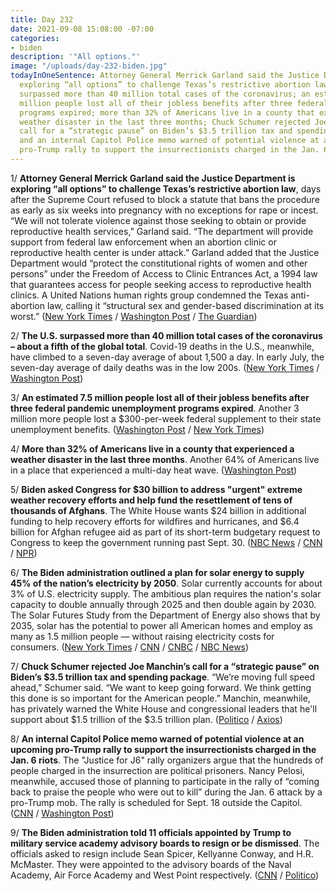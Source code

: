 ```yaml
---
title: Day 232
date: 2021-09-08 15:08:00 -07:00
categories:
- biden
description: '"All options."'
image: "/uploads/day-232-biden.jpg"
todayInOneSentence: Attorney General Merrick Garland said the Justice Department is
  exploring “all options” to challenge Texas’s restrictive abortion law; the U.S.
  surpassed more than 40 million total cases of the coronavirus; an estimated 7.5
  million people lost all of their jobless benefits after three federal pandemic unemployment
  programs expired; more than 32% of Americans live in a county that experienced a
  weather disaster in the last three months; Chuck Schumer rejected Joe Manchin’s
  call for a “strategic pause” on Biden’s $3.5 trillion tax and spending package;
  and an internal Capitol Police memo warned of potential violence at an upcoming
  pro-Trump rally to support the insurrectionists charged in the Jan. 6 riots.
---
```


1/ **Attorney General Merrick Garland said the Justice Department is exploring “all options” to challenge Texas’s restrictive abortion law**, days after the Supreme Court refused to block a statute that bans the procedure as early as six weeks into pregnancy with no exceptions for rape or incest. “We will not tolerate violence against those seeking to obtain or provide reproductive health services,” Garland said. “The department will provide support from federal law enforcement when an abortion clinic or reproductive health center is under attack.” Garland added that the Justice Department would “protect the constitutional rights of women and other persons” under the Freedom of Access to Clinic Entrances Act, a 1994 law that guarantees access for people seeking access to reproductive health clinics. A United Nations human rights group condemned the Texas anti-abortion law, calling it “structural sex and gender-based discrimination at its worst.” ([New York Times](https://www.nytimes.com/2021/09/06/us/texas-abortion-justice-dept-garland.html) / [Washington Post](https://www.washingtonpost.com/politics/abortion-justice-department-biden-administration-texas/2021/09/06/f9cdc7ba-0f36-11ec-882f-2dd15a067dc4_story.html) / [The Guardian](https://www.theguardian.com/us-news/2021/sep/07/un-experts-condemn-texas-anti-abortion-law))

2/ **The U.S. surpassed more than 40 million total cases of the coronavirus – about a fifth of the global total**. Covid-19 deaths in the U.S., meanwhile, have climbed to a seven-day average of about 1,500 a day. In early July, the seven-day average of daily deaths was in the low 200s. ([New York Times](https://www.nytimes.com/2021/09/07/us/40-million-covid-cases.html) / [Washington Post](https://www.washingtonpost.com/health/2021/09/03/delta-deaths-us-fourth-wave/))

3/ **An estimated 7.5 million people lost all of their jobless benefits after three federal pandemic unemployment programs expired**. Another 3 million more people lost a $300-per-week federal supplement to their state unemployment benefits. ([Washington Post](https://www.washingtonpost.com/business/2021/09/05/unemployment-benefits-economy/) / [New York Times](https://www.nytimes.com/2021/09/06/business/economy/unemployment-benefits.html))

4/ **More than 32% of Americans live in a county that experienced a weather disaster in the last three months**. Another 64% of Americans live in a place that experienced a multi-day heat wave. ([Washington Post](https://www.washingtonpost.com/climate-environment/2021/09/04/climate-disaster-hurricane-ida/))

5/ **Biden asked Congress for $30 billion to address "urgent" extreme weather recovery efforts and help fund the resettlement of tens of thousands of Afghans**. The White House wants $24 billion in additional funding to help recovery efforts for wildfires and hurricanes, and $6.4 billion for Afghan refugee aid as part of its short-term budgetary request to Congress to keep the government running past Sept. 30. ([NBC News](https://www.nbcnews.com/politics/white-house/white-house-seeking-extra-30-billion-disaster-recovery-afghan-resettlement-n1278630) / [CNN](https://www.cnn.com/2021/09/07/politics/administration-budget-request-extreme-weather-afghan-refugees/index.html) / [NPR](https://www.npr.org/2021/09/07/1034923509/biden-asks-congress-for-30-billion-to-help-disaster-relief-and-afghan-evacuees))

6/ **The Biden administration outlined a plan for solar energy to supply 45% of the nation’s electricity by 2050**. Solar currently accounts for about 3% of U.S. electricity supply. The ambitious plan requires the nation's solar capacity to double annually through 2025 and then double again by 2030. The Solar Futures Study from the Department of Energy also shows that by 2035, solar has the potential to power all American homes and employ as many as 1.5 million people — without raising electricity costs for consumers. ([New York Times](https://www.nytimes.com/2021/09/08/business/energy-environment/biden-solar-energy-climate-change.html) / [CNN](https://www.cnn.com/2021/09/08/politics/solar-energy-doe-report-climate/index.html) / [CNBC](https://www.cnbc.com/2021/09/08/white-house-solar-should-be-nearly-half-of-electricity-supply-by-2050.html) / [NBC News](https://www.nbcnews.com/politics/politics-news/nearly-half-u-s-electricity-could-come-solar-2050-biden-n1278710))

7/ **Chuck Schumer rejected Joe Manchin’s call for a “strategic pause” on Biden’s $3.5 trillion tax and spending package**. “We’re moving full speed ahead,” Schumer said. “We want to keep going forward. We think getting this done is so important for the American people.” Manchin, meanwhile, has privately warned the White House and congressional leaders that he'll support about $1.5 trillion of the $3.5 trillion plan. ([Politico](https://www.politico.com/news/2021/09/08/schumer-manchin-megabill-510446) / [Axios](https://www.axios.com/scoop-manchin-backs-as-little-as-1-trillion-of-bidens-35-trillion-plan-91d079e0-84a7-4f8f-94d4-212827a61339.html))

8/ **An internal Capitol Police memo warned of potential violence at an upcoming pro-Trump rally to support the insurrectionists charged in the Jan. 6 riots**. The "Justice for J6" rally organizers argue that the hundreds of people charged in the insurrection are political prisoners. Nancy Pelosi, meanwhile, accused those of planning to participate in the rally of “coming back to praise the people who were out to kill” during the Jan. 6 attack by a pro-Trump mob. The rally is scheduled for Sept. 18 outside the Capitol. ([CNN](https://www.cnn.com/2021/09/08/politics/capitol-hill-security-september-18-rally/index.html) / [Washington Post](https://www.washingtonpost.com/politics/pelosi-capitol-rally-september/2021/09/08/5c0cfe60-10b2-11ec-bc8a-8d9a5b534194_story.html))

9/ **The Biden administration told 11 officials appointed by Trump to military service academy advisory boards to resign or be dismissed**. The officials asked to resign include Sean Spicer, Kellyanne Conway, and H.R. McMaster. They were appointed to the advisory boards of the Naval Academy, Air Force Academy and West Point respectively. ([CNN](https://www.cnn.com/2021/09/08/politics/trump-appointees-biden-boards/) / [Politico](https://www.politico.com/news/2021/09/08/biden-trump-military-advisory-boards-510526))